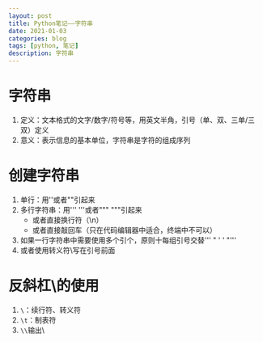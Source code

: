 ```yaml
---
layout: post
title: Python笔记——字符串
date: 2021-01-03
categories: blog
tags: [python, 笔记]
description: 字符串
---
```


# 字符串
1. 定义：文本格式的文字/数字/符号等，用英文半角，引号（单、双、三单/三双）定义     
2. 意义：表示信息的基本单位，字符串是字符的组成序列     

# 创建字符串
1. 单行：用''或者""引起来     
2. 多行字符串：用''' '''或者""" """引起来     
	- 或者直接换行符（\n）     
	- 或者直接敲回车（只在代码编辑器中适合，终端中不可以）
3. 如果一行字符串中需要使用多个引个，原则十每组引号交替''' " ' ' "'''     
4. 或者使用转义符\写在引号前面     

# 反斜杠\的使用
1. `\`：续行符、转义符     
2. `\t`：制表符     
3. `\\`输出\
